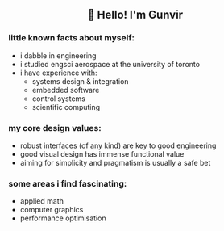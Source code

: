 
<h2 align="center">🌊 Hello! I'm Gunvir</h2>

### little known facts about myself:
- i dabble in engineering
- i studied engsci aerospace at the university of toronto
- i have experience with:
  - systems design & integration
  - embedded software
  - control systems
  - scientific computing

### my core design values:
- robust interfaces (of any kind) are key to good engineering
- good visual design has immense functional value
- aiming for simplicity and pragmatism is usually a safe bet

### some areas i find fascinating:
- applied math
- computer graphics
- performance optimisation
